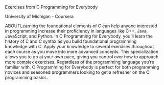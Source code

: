 Exercises from C Programming for Everybody

University of Michigan - Coursera

ABOUTLearning the foundational elements of C can help anyone interested in programming 
increase their proficiency in languages like C++, Java, JavaScript, and Python. 
In C Programming for Everybody, you’ll learn the history of C and C syntax as you 
build foundational programming knowledge with C. Apply your knowledge to several 
exercises throughout each course as you move into more advanced concepts.
This specialization allows you to go at your own pace, giving you control over how 
to approach more complex exercises. Regardless of the programming language you’re 
familiar with, C Programming for Everybody is perfect for both programming novices 
and seasoned programmers looking to get a refresher on the C programming basics.

